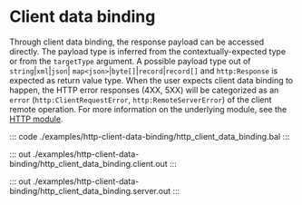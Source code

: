 # Client data binding

Through client data binding, the response payload can be accessed directly. The payload type is inferred from the
contextually-expected type or from the `targetType` argument. A possible payload type out of `string`|`xml`|`json`|
`map<json>`|`byte[]`|`record`|`record[]` and `http:Response` is expected as return value type.
When the user expects client data binding to happen, the HTTP error responses (4XX, 5XX) will be categorized
as an `error` (`http:ClientRequestError`, `http:RemoteServerError`) of the client remote operation.
For more information on the underlying module,
see the [HTTP module](https://docs.central.ballerina.io/ballerina/http/latest/).


::: code ./examples/http-client-data-binding/http_client_data_binding.bal :::

::: out ./examples/http-client-data-binding/http_client_data_binding.client.out :::

::: out ./examples/http-client-data-binding/http_client_data_binding.server.out :::
